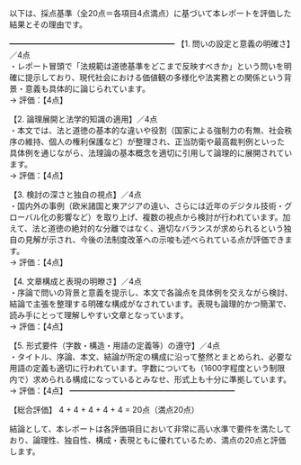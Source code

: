 以下は、採点基準（全20点＝各項目4点満点）に基づいて本レポートを評価した結果とその理由です。

━━━━━━━━━━━━━━━━━━━━━
【1. 問いの設定と意義の明確さ】／4点  
・レポート冒頭で「法規範は道徳基準をどこまで反映すべきか」という問いを明確に提示しており、現代社会における価値観の多様化や法実務との関係という背景・意義も具体的に論じられています。  
→ 評価：【4点】

【2. 論理展開と法学的知識の適用】／4点  
・本文では、法と道徳の基本的な違いや役割（国家による強制力の有無、社会秩序の維持、個人の権利保護など）が整理され、正当防衛や最高裁判例といった具体例を通じながら、法理論の基本概念を適切に引用して論理的に展開されています。  
→ 評価：【4点】

【3. 検討の深さと独自の視点】／4点  
・国内外の事例（欧米諸国と東アジアの違い、さらには近年のデジタル技術・グローバル化の影響など）を取り上げ、複数の視点から検討が行われています。加えて、法と道徳の絶対的な分離ではなく、適切なバランスが求められるという独自の見解が示され、今後の法制度改革への示唆も述べられている点が評価できます。  
→ 評価：【4点】

【4. 文章構成と表現の明瞭さ】／4点  
・序論で問いの背景と意義を提示し、本文で各論点を具体例を交えながら検討、結論で主張を整理する明確な構成がなされています。表現も論理的かつ簡潔で、読み手にとって理解しやすい文章となっています。  
→ 評価：【4点】

【5. 形式要件（字数・構造・用語の定義等）の遵守】／4点  
・タイトル、序論、本文、結論が所定の構成に沿って整然とまとめられ、必要な用語の定義も適切に行われています。字数についても（1600字程度という制限内で）求められる構成になっているとみなせ、形式上も十分に準拠しています。  
→ 評価：【4点】
━━━━━━━━━━━━━━━━━━━━━

【総合評価】 4 + 4 + 4 + 4 + 4 = 20点（満点20点）

結論として、本レポートは各評価項目において非常に高い水準で要件を満たしており、論理性、独自性、構成・表現ともに優れているため、満点の20点と評価します。